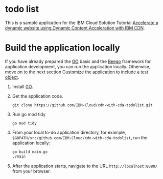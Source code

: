 # todo list

This is a sample application for the IBM Cloud Solution Tutorial [Accelerate a dynamic website using Dynamic Content Acceleration with IBM CDN](https://cloud.ibm.com/docs/solution-tutorials?topic=solution-tutorials-dynamic-content-cdn).


# Build the application locally

If you have already prepared the [GO](https://golang.org/) basis and the [Beego](https://beego.me/docs/intro/) framework for application development, you can run the application locally. Otherwise, move on to the next section [Customize the application to include a test object](#customize-test-object).

1. Install [GO](https://go.dev/). 
  
2. Get the application code. 
   ```
   git clone https://github.com/IBM-Cloud/cdn-with-cda-todolist.git
   ```

3. Run go mod tidy 
   ```
   go mod tidy
   ```

5. From your local to-do application directory, for example, `$GOPATH/src/github.com/IBM-Cloud/cdn-with-cda-todolist`, run the application locally:
   ```bash 
   go build main.go
   ./main
   ```
6. After the application starts, navigate to the URL `http://localhost:8080/` from your browser.

